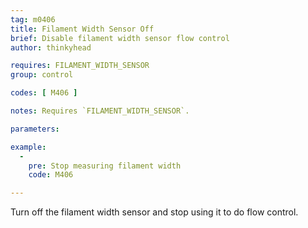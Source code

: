 ```yaml
---
tag: m0406
title: Filament Width Sensor Off
brief: Disable filament width sensor flow control
author: thinkyhead

requires: FILAMENT_WIDTH_SENSOR
group: control

codes: [ M406 ]

notes: Requires `FILAMENT_WIDTH_SENSOR`.

parameters:

example:
  -
    pre: Stop measuring filament width
    code: M406

---
```


Turn off the filament width sensor and stop using it to do flow control.
